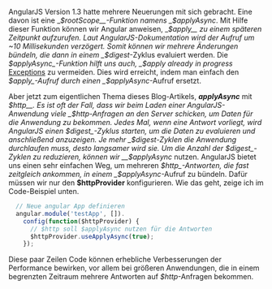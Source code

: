 AngularJS Version 1.3 hatte mehrere Neuerungen mit sich gebracht. Eine davon ist eine __$rootScope__-Funktion namens _$applyAsync_. Mit Hilfe dieser Funktion können wir Angular anweisen, __$apply__ zu einem späteren Zeitpunkt aufzurufen. Laut AngularJS-Dokumentation wird der Aufruf um ~10 Millisekunden verzögert. Somit können wir mehrere Änderungen bündeln, die dann in einem _$digest_-Zyklus evaluiert werden. Die _$applyAsync_-Funktion hilft uns auch, _$apply already in progress_ [Exceptions](https://docs.angularjs.org/error/$rootScope/inprog?p0=$apply) zu vermeiden. Dies wird erreicht, indem man einfach den _$apply_-Aufruf durch einen _$applyAsync_-Aufruf ersetzt.

Aber jetzt zum eigentlichen Thema dieses Blog-Artikels, __$applyAsync$__ mit __$http__. Es ist oft der Fall, dass wir beim Laden einer AngularJS-Anwendung viele _$http_-Anfragen an den Server schicken, um Daten für die Anwendung zu bekommen. Jedes Mal, wenn eine Antwort vorliegt, wird AngularJS einen _$digest_-Zyklus starten, um die Daten zu evaluieren und anschließend anzuzeigen. Je mehr _$digest_-Zyklen die Anwendung durchlaufen muss, desto langsamer wird sie. Um die Anzahl der _$digest_-Zyklen zu reduzieren, können wir __$applyAsync__ nutzen. AngularJS bietet uns einen sehr einfachen Weg, um mehreren _$http_-Antworten, die fast zeitgleich ankommen, in einem _$applyAsync_-Aufruf zu bündeln. Dafür müssen wir nur den __$httpProvider__ konfigurieren. Wie das geht, zeige ich im Code-Beispiel unten.

```javascript
  // Neue angular App definieren
  angular.module('testApp', []).
    config(function($httpProvider) {
      // $http soll $applyAsync nutzen für die Antworten
      $httpProvider.useApplyAsync(true);
    });
```

Diese paar Zeilen Code können erhebliche Verbesserungen der Performance bewirken, vor allem bei größeren Anwendungen, die in einem begrenzten Zeitraum mehrere Antworten auf _$http_-Anfragen bekommen.
